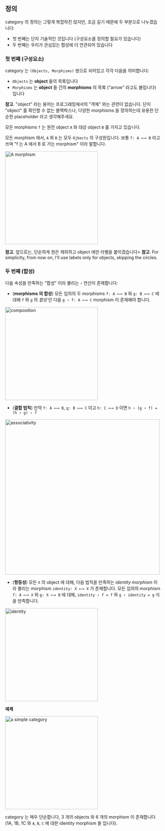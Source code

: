 ## 정의

category 의 정의는 그렇게 복잡하진 않지만, 조금 길기 때문에 두 부분으로 나누겠습니다:

- 첫 번째는 단지 기술적인 것입니다 (구성요소를 정의할 필요가 있습니다)
- 두 번째는 우리가 관심있는 합성에 더 연관되어 있습니다

### 첫 번째 (구성요소)

category 는 `(Objects, Morphisms)` 쌍으로 되어있고 각각 다음을 의미합니다:

- `Objects` 는 **object** 들의 목록입니다
- `Morphisms` 는 **object** 들 간의 **morphisms** 의 목록 ("arrow" 라고도 불립니다) 입니다

**참고**. "object" 라는 용어는 프로그래밍에서의 "객체" 와는 관련이 없습니다. 단지 "object" 를 확인할 수 없는 블랙박스나, 다양한 morphisms 을 정의하는데 유용한 단순한 placeholder 라고 생각해주세요.

모든 morphisms `f` 는 원천 object `A` 와 대상 object `B` 를 가지고 있습니다.

모든 morphism 에서, `A` 와 `B` 는 모두 `Ojbects` 의 구성원입니다. 보통 `f: A ⟼ B` 라고 쓰며 "f 는 A 에서 B 로 가는 morphism" 이라 말합니다.

<img src="/images/morphism.png" width="300" alt="A morphism" />

**참고**. 앞으로는, 단순하게 원은 제외하고 object 에만 라벨을 붙이겠습니다>
**참고**. For simplicity, from now on, I'll use labels only for objects, skipping the circles.

### 두 번째 (합성)

다음 속성을 만족하는 "합성" 이라 불리는 `∘` 연산이 존재합니다:

- (**morphisms 의 합성**) 모든 임의의 두 morphisms `f: A ⟼ B` 와 `g: B ⟼ C` 에 대해 `f` 와 `g` 의 _합성_ 인 다음 `g ∘ f: A ⟼ C` morphism 이 존재해야 합니다.
 
<img src="/images/composition.png" width="300" alt="composition" />

- (**결합 법칙**) 만약 `f: A ⟼ B`, `g: B ⟼ C` 이고 `h: C ⟼ D` 이면 `h ∘ (g ∘ f) = (h ∘ g) ∘ f`

<img src="/images/associativity.png" width="500" alt="associativity" />

- (**항등성**) 모든 `X` 의 object 에 대해, 다음 법칙을 만족하는 _identity morphism_ 이라 불리는 morphism `identity: X ⟼ X` 가 존재합니다. 모든 임의의 morphism `f: A ⟼ X` 와 `g: X ⟼ B` 에 대해, `identity ∘ f = f` 와 `g ∘ identity = g` 식을 만족합니다.
 
<img src="/images/identity.png" width="300" alt="identity" />

**예제**

<img src="/images/category.png" width="300" alt="a simple category" />

category 는 매우 단순합니다, 3 개의 objects 와 6 개의 morphism 이 존재합니다 (1A, 1B, 1C 와  `A`, `B`, `C` 에 대한 identity morphism 들 입니다).

